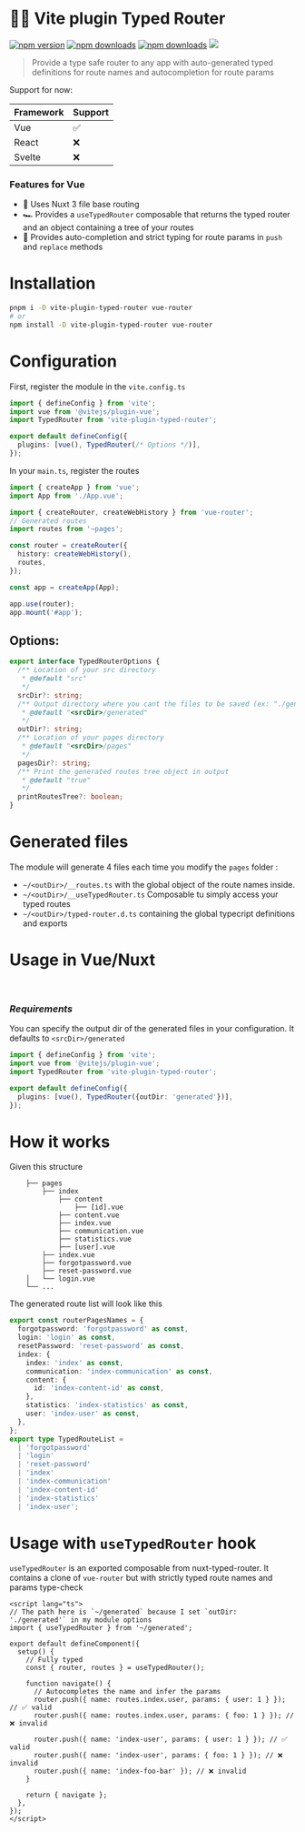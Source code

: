 # 🚗🚦 Vite plugin Typed Router

[npm-version-src]: https://img.shields.io/npm/v/vite-plugin-typed-router.svg
[npm-version-href]: https://www.npmjs.com/package/vite-plugin-typed-router
[npm-downloads-src]: https://img.shields.io/npm/dm/vite-plugin-typed-router.svg
[npm-total-downloads-src]: https://img.shields.io/npm/dt/vite-plugin-typed-router.svg
[npm-downloads-href]: https://www.npmjs.com/package/vite-plugin-typed-router

[![npm version][npm-version-src]][npm-version-href]
[![npm downloads][npm-downloads-src]][npm-downloads-href]
[![npm downloads][npm-total-downloads-src]][npm-downloads-href]
<img src='https://img.shields.io/npm/l/simple-graphql-to-typescript.svg'>

> Provide a type safe router to any app with auto-generated typed definitions for route names and autocompletion for route params

Support for now: 

| Framework| Support|
| ---------| -- |
| Vue      | ✅ | 
| React    | ❌ |   
| Svelte   | ❌ |  

### Features for Vue

- 🔺 Uses Nuxt 3 file base routing
- 🏎 Provides a `useTypedRouter` composable that returns the typed router and an object containing a tree of your routes
- 🚦 Provides auto-completion and strict typing for route params in `push` and `replace` methods

# Installation


```bash
pnpm i -D vite-plugin-typed-router vue-router
# or
npm install -D vite-plugin-typed-router vue-router
```

# Configuration

First, register the module in the `vite.config.ts`

```ts
import { defineConfig } from 'vite';
import vue from '@vitejs/plugin-vue';
import TypedRouter from 'vite-plugin-typed-router';

export default defineConfig({
  plugins: [vue(), TypedRouter(/* Options */)],
});
```

In your `main.ts`, register the routes

```ts
import { createApp } from 'vue';
import App from './App.vue';

import { createRouter, createWebHistory } from 'vue-router';
// Generated routes
import routes from '~pages';

const router = createRouter({
  history: createWebHistory(),
  routes,
});

const app = createApp(App);

app.use(router);
app.mount('#app');

```


## Options:

```ts
export interface TypedRouterOptions {
  /** Location of your src directory
   * @default "src"
   */
  srcDir?: string;
  /** Output directory where you cant the files to be saved (ex: "./generated")
   * @default "<srcDir>/generated"
   */
  outDir?: string;
  /** Location of your pages directory
   * @default "<srcDir>/pages"
   */
  pagesDir?: string;
  /** Print the generated routes tree object in output
   * @default "true"
   */
  printRoutesTree?: boolean;
}

```

# Generated files

The module will generate 4 files each time you modify the `pages` folder :

- `~/<outDir>/__routes.ts` with the global object of the route names inside.
- `~/<outDir>/__useTypedRouter.ts` Composable tu simply access your typed routes
- `~/<outDir>/typed-router.d.ts` containing the global typecript definitions and exports

# Usage in Vue/Nuxt

<br/>

### **_Requirements_**

You can specify the output dir of the generated files in your configuration. It defaults to `<srcDir>/generated`

```ts
import { defineConfig } from 'vite';
import vue from '@vitejs/plugin-vue';
import TypedRouter from 'vite-plugin-typed-router';

export default defineConfig({
  plugins: [vue(), TypedRouter({outDir: 'generated'})],
});
```

# How it works

Given this structure

        ├── pages
            ├── index
                ├── content
                    ├── [id].vue
                ├── content.vue
                ├── index.vue
                ├── communication.vue
                ├── statistics.vue
                ├── [user].vue
            ├── index.vue
            ├── forgotpassword.vue
            ├── reset-password.vue
        │   └── login.vue
        └── ...

The generated route list will look like this

```ts
export const routerPagesNames = {
  forgotpassword: 'forgotpassword' as const,
  login: 'login' as const,
  resetPassword: 'reset-password' as const,
  index: {
    index: 'index' as const,
    communication: 'index-communication' as const,
    content: {
      id: 'index-content-id' as const,
    },
    statistics: 'index-statistics' as const,
    user: 'index-user' as const,
  },
};
export type TypedRouteList =
  | 'forgotpassword'
  | 'login'
  | 'reset-password'
  | 'index'
  | 'index-communication'
  | 'index-content-id'
  | 'index-statistics'
  | 'index-user';
```


# Usage with `useTypedRouter` hook

`useTypedRouter` is an exported composable from nuxt-typed-router. It contains a clone of `vue-router` but with strictly typed route names and params type-check

```vue
<script lang="ts">
// The path here is `~/generated` because I set `outDir: './generated'` in my module options
import { useTypedRouter } from '~/generated';

export default defineComponent({
  setup() {
    // Fully typed
    const { router, routes } = useTypedRouter();

    function navigate() {
      // Autocompletes the name and infer the params
      router.push({ name: routes.index.user, params: { user: 1 } }); // ✅ valid
      router.push({ name: routes.index.user, params: { foo: 1 } }); // ❌ invalid

      router.push({ name: 'index-user', params: { user: 1 } }); // ✅ valid
      router.push({ name: 'index-user', params: { foo: 1 } }); // ❌ invalid
      router.push({ name: 'index-foo-bar' }); // ❌ invalid
    }

    return { navigate };
  },
});
</script>
```